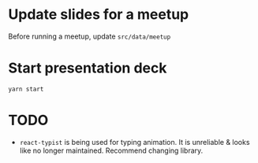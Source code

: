 # Update slides for a meetup
Before running a meetup, update `src/data/meetup` 

# Start presentation deck
`yarn start`

# TODO
- `react-typist` is being used for typing animation. It is unreliable & looks like no longer maintained. Recommend changing library.